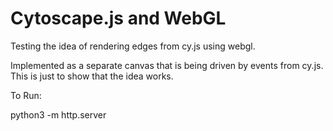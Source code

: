 # Cytoscape.js and WebGL

Testing the idea of rendering edges from cy.js using webgl. 

Implemented as a separate canvas that is being driven by events from cy.js. This is just to show that the idea works.

To Run:

python3 -m http.server